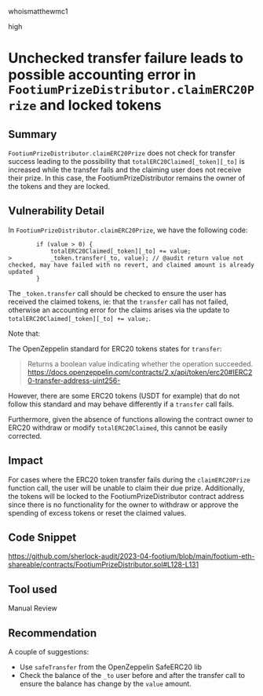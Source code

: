 whoismatthewmc1

high

# Unchecked transfer failure leads to possible accounting error in `FootiumPrizeDistributor.claimERC20Prize` and locked tokens

## Summary
`FootiumPrizeDistributor.claimERC20Prize` does not check for transfer success leading to the possibility that `totalERC20Claimed[_token][_to]` is increased while the transfer fails and the claiming user does not receive their prize.
In this case, the FootiumPrizeDistributor remains the owner of the tokens and they are locked.

## Vulnerability Detail
In `FootiumPrizeDistributor.claimERC20Prize`, we have the following code:
```solidity
        if (value > 0) {
            totalERC20Claimed[_token][_to] += value;
>           _token.transfer(_to, value); // @audit return value not checked, may have failed with no revert, and claimed amount is already updated
        }
```

The `_token.transfer` call should be checked to ensure the user has received the claimed tokens, ie: that the `transfer` call has not failed, otherwise an accounting error for the claims arises via the update to `totalERC20Claimed[_token][_to] += value;`.

Note that:

The OpenZeppelin standard for ERC20 tokens states for `transfer`:
> Returns a boolean value indicating whether the operation succeeded.
https://docs.openzeppelin.com/contracts/2.x/api/token/erc20#IERC20-transfer-address-uint256-

However, there are some ERC20 tokens (USDT for example) that do not follow this standard and may behave differently if a `transfer` call fails.

Furthermore, given the absence of functions allowing the contract owner to ERC20 withdraw or modify `totalERC20Claimed`, this cannot be easily corrected.

## Impact
For cases where the ERC20 token transfer fails during the `claimERC20Prize` function call, the user will be unable to claim their due prize. Additionally, the tokens will be locked to the FootiumPrizeDistributor contract address since there is no functionality for the owner to withdraw or approve the spending of excess tokens or reset the claimed values.

## Code Snippet
https://github.com/sherlock-audit/2023-04-footium/blob/main/footium-eth-shareable/contracts/FootiumPrizeDistributor.sol#L128-L131

## Tool used
Manual Review

## Recommendation
A couple of suggestions:
- Use `safeTransfer` from the OpenZeppelin SafeERC20 lib
- Check the balance of the `_to` user before and after the transfer call to ensure the balance has change by the `value` amount.
